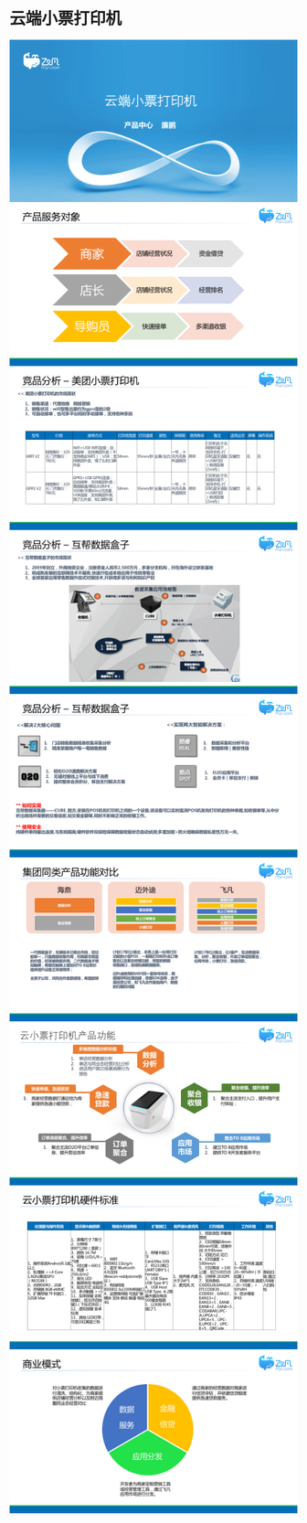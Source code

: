 # 云端小票打印机

![](img/小票打印/云端小票打印机简介/幻灯片01.png)
![](img/小票打印/云端小票打印机简介/幻灯片02.png)
![](img/小票打印/云端小票打印机简介/幻灯片03.png)
![](img/小票打印/云端小票打印机简介/幻灯片04.png)
![](img/小票打印/云端小票打印机简介/幻灯片05.png)
![](img/小票打印/云端小票打印机简介/幻灯片06.png)
![](img/小票打印/云端小票打印机简介/幻灯片07.png)
![](img/小票打印/云端小票打印机简介/幻灯片08.png)
![](img/小票打印/云端小票打印机简介/幻灯片10.png)